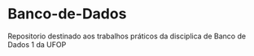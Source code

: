 # Banco-de-Dados
Repositorio destinado aos trabalhos práticos da disciplica de Banco de Dados 1 da UFOP
